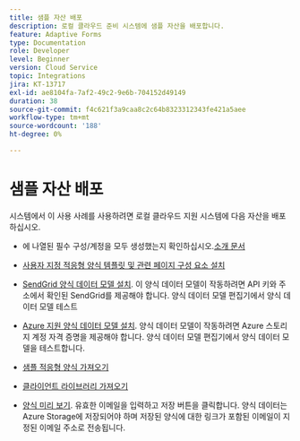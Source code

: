 ```yaml
---
title: 샘플 자산 배포
description: 로컬 클라우드 준비 시스템에 샘플 자산을 배포합니다.
feature: Adaptive Forms
type: Documentation
role: Developer
level: Beginner
version: Cloud Service
topic: Integrations
jira: KT-13717
exl-id: ae8104fa-7af2-49c2-9e6b-704152d49149
duration: 38
source-git-commit: f4c621f3a9caa8c2c64b8323312343fe421a5aee
workflow-type: tm+mt
source-wordcount: '188'
ht-degree: 0%

---
```


# 샘플 자산 배포

시스템에서 이 사용 사례를 사용하려면 로컬 클라우드 지원 시스템에 다음 자산을 배포하십시오.

* 에 나열된 필수 구성/계정을 모두 생성했는지 확인하십시오.[소개 문서](./introduction.md)

* [사용자 지정 적응형 양식 템플릿 및 관련 페이지 구성 요소 설치](./assets/azure-portal-template-page-component.zip)

* [SendGrid 양식 데이터 모델 설치](./assets/send-grid-form-data-model.zip). 이 양식 데이터 모델이 작동하려면 API 키와 주소에서 확인된 SendGrid를 제공해야 합니다. 양식 데이터 모델 편집기에서 양식 데이터 모델 테스트

* [Azure 지원 양식 데이터 모델 설치](./assets/azure-storage-fdm.zip). 양식 데이터 모델이 작동하려면 Azure 스토리지 계정 자격 증명을 제공해야 합니다. 양식 데이터 모델 편집기에서 양식 데이터 모델을 테스트합니다.

* [샘플 적응형 양식 가져오기](./assets/credit-applications-af.zip)
* [클라이언트 라이브러리 가져오기](./assets/client-lib.zip)
* [양식 미리 보기](http://localhost:4502/content/dam/formsanddocuments/azureportalstorage/creditapplications/jcr:content?wcmmode=disabled). 유효한 이메일을 입력하고 저장 버튼을 클릭합니다. 양식 데이터는 Azure Storage에 저장되어야 하며 저장된 양식에 대한 링크가 포함된 이메일이 지정된 이메일 주소로 전송됩니다.
